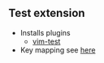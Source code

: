 ## Test extension

* Installs plugins
    - [vim-test](https://github.com/janko-m/vim-test)
* Key mapping see [here](map.vim)

